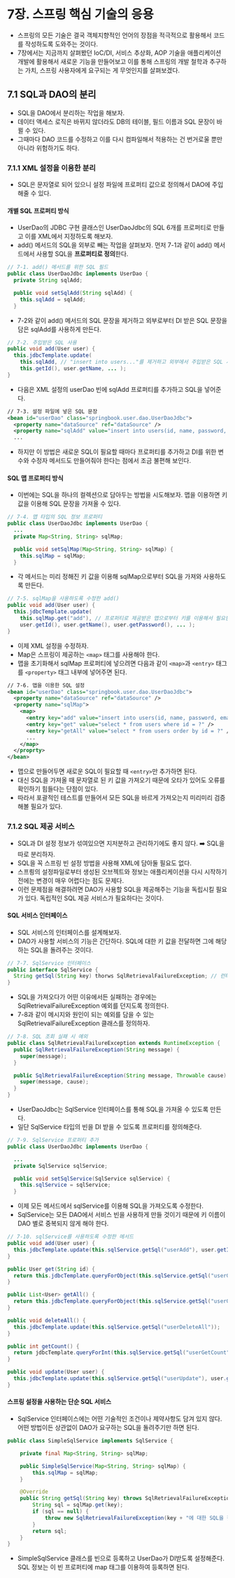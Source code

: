 # 7장. 스프링 핵심 기술의 응용
- 스프링의 모든 기술은 결국 객체지향적인 언어의 장점을 적극적으로 활용해서 코드를 작성하도록 도와주는 것이다.
- 7장에서는 지금까지 살펴봤던 IoC/DI, 서비스 추상화, AOP 기술을 애플리케이션 개발에 활용해서 새로운 기능을 만들어보고 이를 통해 스프링의 개발 철학과 추구하는 가치, 스프링 사용자에게 요구되는 게 무엇인지를 살펴보겠다.


## 7.1 SQL과 DAO의 분리

- SQL을 DAO에서 분리하는 작업을 해보자.
- 데이터 액세스 로직은 바뀌지 않더라도 DB의 테이블, 필드 이름과 SQL 문장이 바뀔 수 있다.
- 그때마다 DAO 코드를 수정하고 이를 다시 컴파일해서 적용하는 건 번거로울 뿐만 아니라 위험하기도 하다.

### 7.1.1 XML 설정을 이용한 분리
- SQL은 문자열로 되어 있으니 설정 파일에 프로퍼티 값으로 정의해서 DAO에 주입해줄 수 있다.

#### 개별 SQL 프로퍼티 방식
- UserDao의 JDBC 구현 클래스인 UserDaoJdbc의 SQL 6개를 프로퍼티로 만들고 이를 XML에서 지정하도록 해보자.
- add() 메서드의 SQL을 외부로 빼는 작업을 살펴보자. 먼저 7-1과 같이 add() 메서드에서 사용할 SQL을 **프로퍼티로 정의**한다.

```java
// 7-1. add() 메서드를 위한 SQL 필드
public class UserDaoJdbc implements UserDao {
  private String sqlAdd;

  public void setSqlAdd(String sqlAdd) {
    this.sqlAdd = sqlAdd;
  }
```

- 7-2와 같이 add() 메서드의 SQL 문장을 제거하고 외부로부터 DI 받은 SQL 문장을 담은 sqlAdd를 사용하게 만든다.
```java
// 7-2. 주입받은 SQL 사용
public void add(User user) {
  this.jdbcTemplate.update(
    this.sqlAdd, // "insert into users..."를 제거하고 외부에서 주입받은 SQL 사용
    this.getId(), user.getName, ... );
}
```
- 다음은 XML 설정의 userDao 빈에 sqlAdd 프로퍼티를 추가하고 SQL을 넣어준다.
```xml
// 7-3. 설정 파일에 넣은 SQL 문장
<bean id="userDao" class="springbook.user.dao.UserDaoJdbc">
  <property name="dataSource" ref="dataSource" />
  <property name="sqlAdd" value="insert into users(id, name, password, email, level, login, recommend) values(?,?,?,?,?,?,?)" />
  ...
```
- 하지만 이 방법은 새로운 SQL이 필요할 때마다 프로퍼티를 추가하고 DI를 위한 변수와 수정자 메서드도 만들어줘야 한다는 점에서 조금 불편해 보인다.

#### SQL 맵 프로퍼티 방식
- 이번에는 SQL을 하나의 컬렉션으로 담아두는 방법을 시도해보자. 맵을 이용하면 키 값을 이용해 SQL 문장을 가져올 수 있다.
```java
// 7-4. 맵 타입의 SQL 정보 프로퍼티
public class UserDaoJdbc implements UserDao {
  ...
  private Map<String, String> sqlMap;

  public void setSqlMap(Map<String, String> sqlMap) {
    this.sqlMap = sqlMap;
  }
```
- 각 메서드는 미리 정해진 키 값을 이용해 sqlMap으로부터 SQL을 가져와 사용하도록 만든다.
```java
// 7-5. sqlMap을 사용하도록 수정한 add()
public void add(User user) {
  this.jdbcTemplate.update(
    this.sqlMap.get("add"), // 프로퍼티로 제공받은 맵으로부터 키를 이용해서 필요한 SQL을 가져온다.
    user.getId(), user.getName(), user.getPassword(), ... );
}
```
- 이제 XML 설정을 수정하자.
- Map은 스프링이 제공하는 `<map>` 태그를 사용해야 한다.
- 맵을 초기화해서 sqlMap 프로퍼티에 넣으려면 다음과 같이 `<map>`과 `<entry>` 태그를 `<property>` 태그 내부에 넣어주면 된다.
```xml
// 7-6. 맵을 이용한 SQL 설정
<bean id="userDao" class="springbook.user.dao.UserDaoJdbc">
  <property name="dataSource" ref="dataSource" />
  <property name="sqlMap">
    <map>
      <entry key="add" value="insert into users(id, name, password, email, level, login, recommend) values(?,?,?,?,?,?,?)" />
      <entry key="get" value="select * from users where id = ?" />
      <entry key="getAll" value="select * from users order by id = ?" />
      ...
    </map>
  </proprty>
</bean>
```
- 맵으로 만들어두면 새로운 SQL이 필요할 때 `<entry>`만 추가하면 된다.
- 대신 SQL을 가져올 때 문자열로 된 키 값을 가져오기 때문에 오타가 있어도 오류를 확인하기 힘들다는 단점이 있다.
- 따라서 포괄적인 테스트를 만들어서 모든 SQL을 바르게 가져오는지 미리미리 검증해볼 필요가 있다.

### 7.1.2 SQL 제공 서비스
- SQL과 DI 설정 정보가 섞여있으면 지저분하고 관리하기에도 좋지 않다. ➡️ SQL을 따로 분리하자.
- SQL을 꼭 스프링 빈 설정 방법을 사용해 XML에 담아둘 필요도 없다.
- 스프릥의 설정파일로부터 생성된 오브젝트와 정보는 애플리케이션을 다시 시작하기 전에는 변경이 매우 어렵다는 점도 문제다.
- 이런 문제점을 해결하려면 DAO가 사용할 SQL을 제공해주는 기능을 독립시킬 필요가 있다. 독립적인 SQL 제공 서비스가 필요하다는 것이다.

#### SQL 서비스 인터페이스
- SQL 서비스의 인터페이스를 설계해보자.
- DAO가 사용할 서비스의 기능은 간단하다. SQL에 대한 키 값을 전달하면 그에 해당하는 SQL을 돌려주는 것이다.
```java
// 7-7. SqlService 인터페이스
public interface SqlService {
  String getSql(String key) thorws SqlRetrievalFailureException; // 런타임 예외이므로 특별히 복구해야 할 필요가 없다면 무시해도 된다.
}
```
- SQL을 가져오다가 어떤 이유에서든 실패하는 경우에는 SqlRetrievalFailureException 예외를 던지도록 정의한다.
- 7-8과 같이 메시지와 원인이 되는 예외를 담을 수 있는 SqlRetrievalFailureException 클래스를 정의하자.
```java
// 7-8. SQL 조회 실패 시 예외
public class SqlRetrievalFailureException extends RuntimeException {
  public SqlRetrievalFailureException(String message) {
    super(message);
  }

  public SqlRetrievalFailureException(String message, Throwable cause) {
    super(message, cause);
  }
}
```

- UserDaoJdbc는 SqlService 인터페이스를 통해 SQL을 가져올 수 있도록 만든다.
- 일단 SqlService 타입의 빈을 DI 받을 수 있도록 프로퍼티를 정의해준다.

```java
// 7-9. SqlService 프로퍼티 추가
public class UserDaoJdbc implements UserDao {

  ...
  private SqlService sqlService;

  public void setSqlService(SqlService sqlService) {
    this.sqlService = sqlService;
  }
```
- 이제 모든 메서드에서 sqlService를 이용해 SQL을 가져오도록 수정한다.
- SqlService는 모든 DAO에서 서비스 빈을 사용하게 만들 것이기 때문에 키 이름이 DAO 별로 중복되지 않게 해야 한다.

```java
// 7-10. sqlService를 사용하도록 수정한 메서드
public void add(User user) {
  this.jdbcTemplate.update(this.sqlService.getSql("userAdd"), user.getId(), user.getName(), user.getPassword(), user.getEmail(), user.getLevel().intValue(), user.getLogin(), user.getRecommend());
}

public User get(String id) {
  return this.jdbcTemplate.queryForObject(this.sqlService.getSql("userGet"), new Object[] {id}, this.userMapper);
}

public List<User> getAll() {
  return this.jdbcTemplate.queryForObject(this.sqlService.getSql("userGetAll"), this.userMapper);
}

public void deleteAll() {
  this.jdbcTemplate.update(this.sqlService.getSql("userDeleteAll"));
}

public int getCount() {
  return jdbcTemplate.queryForInt(this.sqlService.getSql("userGetCount"));
}

public void update(User user) {
  this.jdbcTemplate.update(this.sqlService.getSql("userUpdate"), user.getName(), ...(생략));
}
```

#### 스프링 설정을 사용하는 단순 SQL 서비스

- SqlService 인터페이스에는 어떤 기술적인 조건이나 제약사항도 담겨 있지 않다. 어떤 방법이든 상관없이 DAO가 요구하는 SQL을 돌려주기만 하면 된다.

```java
public class SimpleSqlService implements SqlService {

    private final Map<String, String> sqlMap;

    public SimpleSqlService(Map<String, String> sqlMap) {
        this.sqlMap = sqlMap;
    }

    @Override
    public String getSql(String key) throws SqlRetrievalFailureException {
        String sql = sqlMap.get(key);
        if (sql == null) {
            throw new SqlRetrievalFailureException(key + "에 대한 SQL을 찾을수 없습니다");
        }
        return sql;
    }
}
```
- SimpleSqlService 클래스를 빈으로 등록하고 UserDao가 DI받도록 설정해준다. SQL 정보는 이 빈 프로퍼티에 map 태그를 이용하여 등록하면 된다. 
